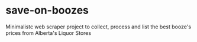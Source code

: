 # save-on-boozes

Minimalistc web scraper project to collect, process and list the best booze's prices from Alberta's Liquor Stores